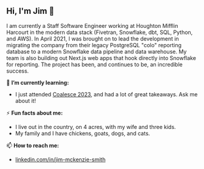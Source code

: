 ## Hi, I'm Jim 👋

I am currently a Staff Software Engineer working at Houghton Mifflin Harcourt in the modern data stack (Fivetran, Snowflake, dbt, SQL, Python, and AWS). In April 2021, I was brought on to lead the development in migrating the company from their legacy PostgreSQL "colo" reporting database to a modern Snowflake data pipeline and data warehouse. My team is also building out Next.js web apps that hook directly into Snowflake for reporting. The project has been, and continues to be, an incredible success.

🌱 **I’m currently learning:**
 - I just attended [Coalesce 2023](https://coalesce.getdbt.com/), and had a lot of great takeaways. Ask me about it!

⚡ **Fun facts about me:**
 - I live out in the country, on 4 acres, with my wife and three kids.
 - My family and I have chickens, goats, dogs, and cats.

📫 **How to reach me:**
 - [linkedin.com/in/jim-mckenzie-smith](https://www.linkedin.com/in/jim-mckenzie-smith/)

<!--

- 🔭 I’m currently working on ...
-  ...
- 👯 I’m looking to collaborate on ...
- 🤔 I’m looking for help with ...
- 💬 Ask me about ...
-  ...
- 😄 Pronouns: ...
- ⚡ Fun fact: ...
-->
